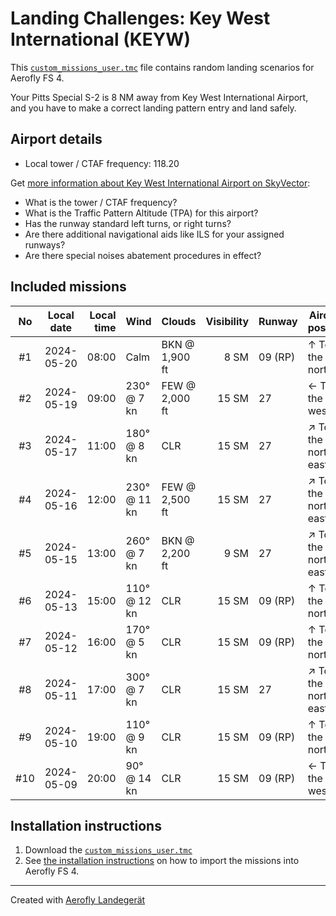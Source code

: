 # Landing Challenges: Key West International (KEYW)

This [`custom_missions_user.tmc`](./custom_missions_user.tmc) file contains random landing scenarios for Aerofly FS 4.

Your Pitts Special S-2 is 8 NM away from Key West International Airport, and you have to make a correct landing pattern entry and land safely.

## Airport details

- Local tower / CTAF frequency: 118.20

Get [more information about Key West International Airport on SkyVector](https://skyvector.com/airport/KEYW):

- What is the tower / CTAF frequency?
- What is the Traffic Pattern Altitude (TPA) for this airport?
- Has the runway standard left turns, or right turns?
- Are there additional navigational aids like ILS for your assigned runways?
- Are there special noises abatement procedures in effect?

## Included missions

| No  | Local date | Local time | Wind         | Clouds         | Visibility | Runway  | Aircraft position    |
| :-: | ---------- | ---------: | ------------ | -------------- | ---------: | ------- | -------------------- |
| #1  | 2024-05-20 |      08:00 | Calm         | BKN @ 1,900 ft |       8 SM | 09 (RP) | ↑ To the north       |
| #2  | 2024-05-19 |      09:00 | 230° @ 7 kn  | FEW @ 2,000 ft |      15 SM | 27      | ← To the west        |
| #3  | 2024-05-17 |      11:00 | 180° @ 8 kn  | CLR            |      15 SM | 27      | ↗ To the north-east |
| #4  | 2024-05-16 |      12:00 | 230° @ 11 kn | FEW @ 2,500 ft |      15 SM | 27      | ↗ To the north-east |
| #5  | 2024-05-15 |      13:00 | 260° @ 7 kn  | BKN @ 2,200 ft |       9 SM | 27      | ↗ To the north-east |
| #6  | 2024-05-13 |      15:00 | 110° @ 12 kn | CLR            |      15 SM | 09 (RP) | ↑ To the north       |
| #7  | 2024-05-12 |      16:00 | 170° @ 5 kn  | CLR            |      15 SM | 09 (RP) | ↑ To the north       |
| #8  | 2024-05-11 |      17:00 | 300° @ 7 kn  | CLR            |      15 SM | 27      | ↗ To the north-east |
| #9  | 2024-05-10 |      19:00 | 110° @ 9 kn  | CLR            |      15 SM | 09 (RP) | ↑ To the north       |
| #10 | 2024-05-09 |      20:00 | 90° @ 14 kn  | CLR            |      15 SM | 09 (RP) | ← To the west        |

## Installation instructions

1. Download the [`custom_missions_user.tmc`](./custom_missions_user.tmc)
2. See [the installation instructions](https://fboes.github.io/aerofly-missions/docs/generic-installation.html) on how to import the missions into Aerofly FS 4.

---

Created with [Aerofly Landegerät](https://github.com/fboes/aerofly-patterns)
